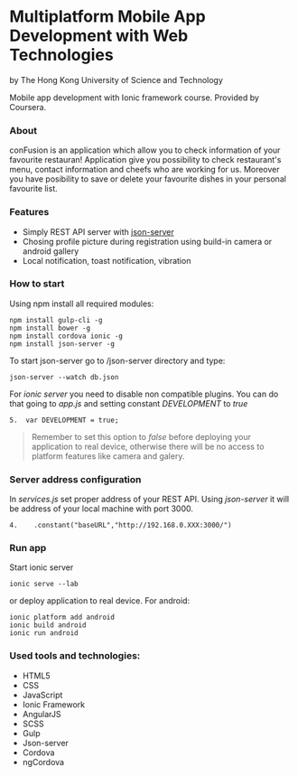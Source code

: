 # Multiplatform Mobile App Development with Web Technologies
 by The Hong Kong University of Science and Technology
 
 Mobile app development with Ionic framework course. Provided by Coursera.


### About
conFusion is an application which allow you to check information of your favourite restauran! Application give you possibility to check restaurant's menu, contact information and cheefs who are working for us. Moreover you have posibility to save or delete your favourite dishes in your personal favourite list.

### Features
* Simply REST API server with [json-server](https://github.com/typicode/json-server)
* Chosing profile picture during registration using build-in camera or android gallery
* Local notification, toast notification, vibration

### How to start
Using npm install all required modules:

    npm install gulp-cli -g
    npm install bower -g
    npm install cordova ionic -g
    npm install json-server -g


To start json-server go to /json-server directory and type:

    json-server --watch db.json

For *ionic server* you need to disable non compatible plugins. You can do that going to *app.js* and setting constant *DEVELOPMENT* to *true*

    5.  var DEVELOPMENT = true;

>Remember to set this option to *false* before deploying your application to real device, otherwise there will be no access to platform features like camera and galery.

### Server address configuration 
In *services.js* set proper address of your REST API. Using *json-server* it will be address of your local machine with port 3000.

    4.    .constant("baseURL","http://192.168.0.XXX:3000/")

### Run app
Start ionic server

    ionic serve --lab

or deploy application to real device. 
For android:

    ionic platform add android
    ionic build android
    ionic run android

### Used tools and technologies:
* HTML5
* CSS
* JavaScript
* Ionic Framework
* AngularJS
* SCSS
* Gulp
* Json-server
* Cordova
* ngCordova
